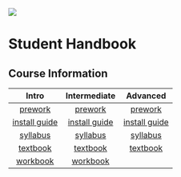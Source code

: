 ![](http://static1.squarespace.com/static/538f3fcde4b05c5fecc7a40e/t/538f48a4e4b00d94e8c253b3/1453396632576/?format=400w)
# Student Handbook
## Course Information
Intro | Intermediate | Advanced
:---: | :---: | :---: 
[prework](https://github.com/AustinCodingAcademy/student-handbook/blob/master/intro-prework.md) | [prework](https://github.com/AustinCodingAcademy/student-handbook/blob/master/intermediate-prework.md) | [prework](https://github.com/AustinCodingAcademy/student-handbook/blob/master/advanced-prework.md)
[install guide]() | [install guide]() | [install guide]()
[syllabus]() | [syllabus]() | [syllabus]()
[textbook]() | [textbook]() | [textbook]()
[workbook]() | [workbook]() | 
